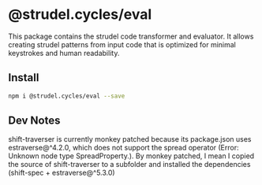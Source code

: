 # @strudel.cycles/eval

This package contains the strudel code transformer and evaluator.
It allows creating strudel patterns from input code that is optimized for minimal keystrokes and human readability.

## Install

```sh
npm i @strudel.cycles/eval --save
```

## Dev Notes

shift-traverser is currently monkey patched because its package.json uses estraverse@^4.2.0,
which does not support the spread operator (Error: Unknown node type SpreadProperty.).
By monkey patched, I mean I copied the source of shift-traverser to a subfolder and installed the dependencies (shift-spec + estraverse@^5.3.0)

